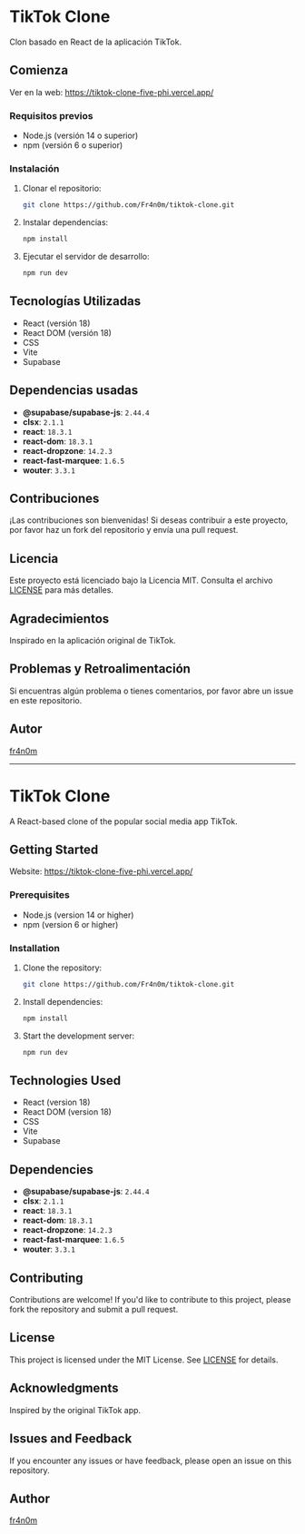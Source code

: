 # TikTok Clone

Clon basado en React de la aplicación TikTok.

## Comienza

Ver en la web: https://tiktok-clone-five-phi.vercel.app/

### Requisitos previos

- Node.js (versión 14 o superior)
- npm (versión 6 o superior)

### Instalación

1. Clonar el repositorio:

   ```bash
   git clone https://github.com/Fr4n0m/tiktok-clone.git
   ```

2. Instalar dependencias:

   ```bash
   npm install
   ```

3. Ejecutar el servidor de desarrollo:

   ```bash
   npm run dev
   ```

## Tecnologías Utilizadas

- React (versión 18)
- React DOM (versión 18)
- CSS
- Vite
- Supabase

## Dependencias usadas

- **@supabase/supabase-js**: `2.44.4`
- **clsx**: `2.1.1`
- **react**: `18.3.1`
- **react-dom**: `18.3.1`
- **react-dropzone**: `14.2.3`
- **react-fast-marquee**: `1.6.5`
- **wouter**: `3.3.1`

## Contribuciones

¡Las contribuciones son bienvenidas! Si deseas contribuir a este proyecto, por favor haz un fork del repositorio y envía una pull request.

## Licencia

Este proyecto está licenciado bajo la Licencia MIT. Consulta el archivo [LICENSE](LICENSE) para más detalles.

## Agradecimientos

Inspirado en la aplicación original de TikTok.

## Problemas y Retroalimentación

Si encuentras algún problema o tienes comentarios, por favor abre un issue en este repositorio.

## Autor

[fr4n0m](https://github.com/Fr4n0m)

---

# TikTok Clone

A React-based clone of the popular social media app TikTok.

## Getting Started

Website: https://tiktok-clone-five-phi.vercel.app/

### Prerequisites

- Node.js (version 14 or higher)
- npm (version 6 or higher)

### Installation

1. Clone the repository:

   ```bash
   git clone https://github.com/Fr4n0m/tiktok-clone.git
   ```

2. Install dependencies:

   ```bash
   npm install
   ```

3. Start the development server:

   ```bash
   npm run dev
   ```

## Technologies Used

- React (version 18)
- React DOM (version 18)
- CSS
- Vite
- Supabase

## Dependencies

- **@supabase/supabase-js**: `2.44.4`
- **clsx**: `2.1.1`
- **react**: `18.3.1`
- **react-dom**: `18.3.1`
- **react-dropzone**: `14.2.3`
- **react-fast-marquee**: `1.6.5`
- **wouter**: `3.3.1`

## Contributing

Contributions are welcome! If you'd like to contribute to this project, please fork the repository and submit a pull request.

## License

This project is licensed under the MIT License. See [LICENSE](LICENSE) for details.

## Acknowledgments

Inspired by the original TikTok app.

## Issues and Feedback

If you encounter any issues or have feedback, please open an issue on this repository.

## Author

[fr4n0m](https://github.com/Fr4n0m)
